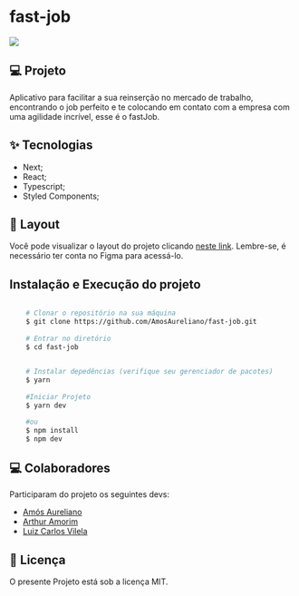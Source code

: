 # fast-job

![](https://i.imgur.com/4xFSxcW.png)

## 💻 Projeto
Aplicativo para facilitar a sua reinserção no mercado de trabalho, encontrando o job perfeito e te colocando em contato com a empresa com uma agilidade incrível, esse é o fastJob.


## ✨ Tecnologias
- Next;
- React;
- Typescript;
- Styled Components;


## 🔖 Layout

Você pode visualizar o layout do projeto clicando [neste link](https://www.figma.com/file/LKrHABrk4bDuamFRan2I3r/Projeto-FastJob-(adaptar)?node-id=0%3A1). Lembre-se, é necessário ter conta no Figma para acessá-lo.

## Instalação e Execução do projeto

```bash

    # Clonar o repositório na sua máquina
    $ git clone https://github.com/AmosAureliano/fast-job.git
   
    # Entrar no diretório
    $ cd fast-job

   
    # Instalar depedências (verifique seu gerenciador de pacotes)
    $ yarn 
   
    #Iniciar Projeto
    $ yarn dev 

    #ou
    $ npm install
    $ npm dev 
```

## 💻 Colaboradores

Participaram do projeto os seguintes devs:
- [Amós Aureliano](https://github.com/AmosAureliano)
- [Arthur Amorim](https://github.com/arthur3306)
- [Luiz Carlos Vilela](https://github.com/LuizCarlosVilela/)

## 📄 Licença
O presente Projeto está sob a licença MIT. 
